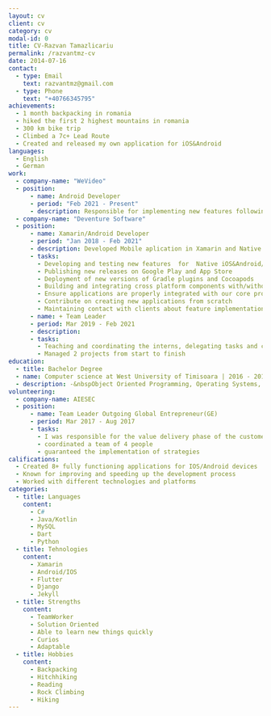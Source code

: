 ```yaml
---
layout: cv
client: cv
category: cv
modal-id: 0
title: CV-Razvan Tamazlicariu
permalink: /razvantmz-cv
date: 2014-07-16
contact:
  - type: Email
    text: razvantmz@gmail.com
  - type: Phone
    text: "+40766345795"
achievements:
  - 1 month backpacking in romania
  - hiked the first 2 highest mountains in romania
  - 300 km bike trip
  - Climbed a 7c+ Lead Route
  - Created and released my own application for iOS&Android
languages:
  - English
  - German
work:
  - company-name: "WeVideo"
  - position:
      - name: Android Developer
      - period: "Feb 2021 - Present"
      - description: Responsible for implementing new features following the requirements and technologies. The technologies I used:&nbsp Kotlin, Java, Koin, Navigation Component, Room
  - company-name: "Deventure Software"
  - position:
      - name: Xamarin/Android Developer
      - period: "Jan 2018 - Feb 2021"
      - description: Developed Mobile aplication in Xamarin and Native Android&iOS. The technologies I used:&nbsp C#, Swift, Java. I was involed in the whole process from start to release. My main tasks:&nbsp
      - tasks:
        - Developing and testing new features  for  Native iOS&Android/Xamarin iOS&Android
        - Publishing new releases on Google Play and App Store
        - Deployment of new versions of Gradle plugins and Cocoapods
        - Building and integrating cross platform components with/without MvvmCross
        - Ensure applications are properly integrated with our core projects
        - Contribute on creating new applications from scratch
        - Maintaining contact with clients about feature implementations and releases
      - name: + Team Leader
      - period: Mar 2019 - Feb 2021
      - description:
      - tasks:
        - Teaching and coordinating the interns, delegating tasks and creating timelines
        - Managed 2 projects from start to finish
education:
  - title: Bachelor Degree
  - name: Computer science at West University of Timisoara | 2016 - 2019
  - description: -&nbspObject Oriented Programming, Operating Systems, Good Object-Oriented Design, Databases
volunteering:
  - company-name: AIESEC
  - position:
      - name: Team Leader Outgoing Global Entrepreneur(GE)
      - period: Mar 2017 - Aug 2017
      - tasks:
        - I was responsible for the value delivery phase of the customer flow on the GE product
        - coordinated a team of 4 people
        - guaranteed the implementation of strategies
califications:
  - Created 8+ fully functioning applications for IOS/Android devices
  - Known for improving and speeding up the development process
  - Worked with different technologies and platforms 
categories:
  - title: Languages
    content:
      - C#
      - Java/Kotlin
      - MySQL
      - Dart
      - Python
  - title: Tehnologies
    content:
      - Xamarin
      - Android/IOS
      - Flutter
      - Django
      - Jekyll
  - title: Strengths
    content:
      - TeamWorker
      - Solution Oriented
      - Able to learn new things quickly
      - Curios
      - Adaptable
  - title: Hobbies
    content: 
      - Backpacking
      - Hitchhiking
      - Reading
      - Rock Climbing
      - Hiking
---
```


